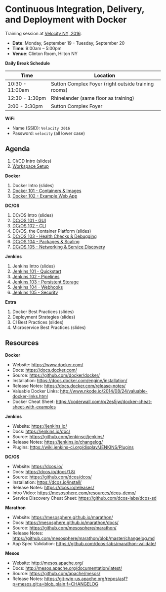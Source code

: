 # Continuous Integration, Delivery, and Deployment with Docker

Training session at [Velocity NY, 2016](http://conferences.oreilly.com/velocity/devops-web-performance-ny/public/schedule/detail/52480).

- **Date**: Monday, September 19 - Tuesday, September 20
- **Time**: 9:00am – 5:00pm
- **Venue**: Clinton Room, Hilton NY

**Daily Break Schedule**

| Time | Location |
|------|----------|
| 10:30 - 11:00am | Sutton Complex Foyer (right outside training rooms) |
| 12:30 - 1:30pm | Rhinelander (same floor as training) |
| 3:00 - 3:30pm | Sutton Complex Foyer |

**WiFi**

- Name (SSID): `Velocity 2016`
- Password: `velocity` (all lower case)

## Agenda

1. CI/CD Intro (slides)
1. [Workspace Setup](setup.md)

**Docker**

1. Docker Intro (slides)
1. [Docker 101 - Containers & Images](docker-101.md)
1. [Docker 102 - Example Web App](docker-102.md)

**DC/OS**

1. DC/OS Intro (slides)
1. [DC/OS 101 - GUI](dcos-101.md)
1. [DC/OS 102 - CLI](dcos-102.md)
1. DC/OS, the Container Platform (slides)
1. [DC/OS 103 - Health Checks & Debugging](dcos-103.md)
1. [DC/OS 104 - Packages & Scaling](dcos-104.md)
1. [DC/OS 105 - Networking & Service Discovery](dcos-105.md)

**Jenkins**

1. Jenkins Intro (slides)
1. [Jenkins 101 - Quickstart](jenkins-101.md)
1. [Jenkins 102 - Pipelines](jenkins-102.md)
1. [Jenkins 103 - Persistent Storage](jenkins-103.md)
1. [Jenkins 104 - Webhooks](jenkins-104.md)
1. [Jenkins 105 - Security](jenkins-105.md)

**Extra**

1. Docker Best Practices (slides)
1. Deployment Strategies (slides)
1. CI Best Practices (slides)
1. Microservice Best Practices (slides)

## Resources

**Docker**

- Website: <https://www.docker.com/>
- Docs: <https://docs.docker.com/>
- Source: <https://github.com/docker/docker/>
- Installation: <https://docs.docker.com/engine/installation/>
- Release Notes: <https://docs.docker.com/release-notes/>
- Valuable Docker Links: <http://www.nkode.io/2014/08/24/valuable-docker-links.html>
- Docker Cheat Sheet: <https://coderwall.com/p/2es5jw/docker-cheat-sheet-with-examples>

**Jenkins**

- Website: <https://jenkins.io/>
- Docs: <https://jenkins.io/doc/>
- Source: <https://github.com/jenkinsci/jenkins/>
- Release Notes: <https://jenkins.io/changelog/>
- Plugins: <https://wiki.jenkins-ci.org/display/JENKINS/Plugins>

**DC/OS**

- Website: <https://dcos.io/>
- Docs: <https://dcos.io/docs/1.8/>
- Source: <https://github.com/dcos/dcos/>
- Installation: <https://dcos.io/install/>
- Release Notes: <https://dcos.io/releases/>
- Intro Video: <https://mesosphere.com/resources/dcos-demo/>
- Service Discovery Cheat Sheet: <https://github.com/dcos-labs/dcos-sd>

**Marathon**

- Website: <https://mesosphere.github.io/marathon/>
- Docs: <https://mesosphere.github.io/marathon/docs/>
- Source: <https://github.com/mesosphere/marathon/>
- Release Notes: <https://github.com/mesosphere/marathon/blob/master/changelog.md>
- App Spec Validation: <https://github.com/dcos-labs/marathon-validate/>

**Mesos**

- Website: <http://mesos.apache.org/>
- Docs: <http://mesos.apache.org/documentation/latest/>
- Source: <https://github.com/apache/mesos/>
- Release Notes: <https://git-wip-us.apache.org/repos/asf?p=mesos.git;a=blob_plain;f=CHANGELOG>
